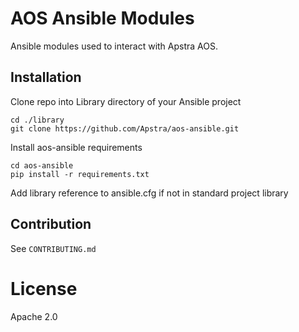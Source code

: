 
    
# AOS Ansible Modules

Ansible modules used to interact with Apstra AOS.

## Installation
Clone repo into Library directory of your Ansible project

```
cd ./library
git clone https://github.com/Apstra/aos-ansible.git
```

Install aos-ansible requirements

```
cd aos-ansible
pip install -r requirements.txt
```

Add library reference to ansible.cfg if not in standard project library


## Contribution
See `CONTRIBUTING.md`

# License
Apache 2.0
